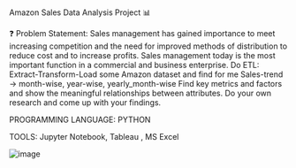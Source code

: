 Amazon Sales Data Analysis Project 📊

❓ Problem Statement:
Sales management has gained importance to meet increasing competition and the
need for improved methods of distribution to reduce cost and to increase profits. Sales
management today is the most important function in a commercial and business
enterprise.
Do ETL: Extract-Transform-Load some Amazon dataset and find for me
Sales-trend -> month-wise, year-wise, yearly_month-wise
Find key metrics and factors and show the meaningful relationships between
attributes. Do your own research and come up with your findings.

PROGRAMMING LANGUAGE:
PYTHON

TOOLS:
Jupyter Notebook, Tableau , MS Excel

![image](https://github.com/Gudiya29/Analyzing-Amazon-Sales-data/assets/96307919/d618538b-ad20-47fe-99fe-93233804bf78)


